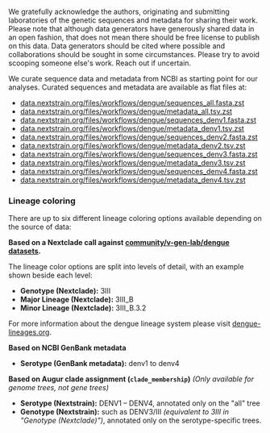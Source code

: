 We gratefully acknowledge the authors, originating and submitting laboratories of the genetic sequences and metadata for sharing their work. Please note that although data generators have generously shared data in an open fashion, that does not mean there should be free license to publish on this data. Data generators should be cited where possible and collaborations should be sought in some circumstances. Please try to avoid scooping someone else's work. Reach out if uncertain.

We curate sequence data and metadata from NCBI as starting point for our analyses. Curated sequences and metadata are available as flat files at:

* [data.nextstrain.org/files/workflows/dengue/sequences_all.fasta.zst](https://data.nextstrain.org/files/workflows/dengue/sequences_all.fasta.zst)
* [data.nextstrain.org/files/workflows/dengue/metadata_all.tsv.zst](https://data.nextstrain.org/files/workflows/dengue/metadata_all.tsv.zst)
* [data.nextstrain.org/files/workflows/dengue/sequences_denv1.fasta.zst](https://data.nextstrain.org/files/workflows/dengue/sequences_denv1.fasta.zst)
* [data.nextstrain.org/files/workflows/dengue/metadata_denv1.tsv.zst](https://data.nextstrain.org/files/workflows/dengue/metadata_denv1.tsv.zst)
* [data.nextstrain.org/files/workflows/dengue/sequences_denv2.fasta.zst](https://data.nextstrain.org/files/workflows/dengue/sequences_denv2.fasta.zst)
* [data.nextstrain.org/files/workflows/dengue/metadata_denv2.tsv.zst](https://data.nextstrain.org/files/workflows/dengue/metadata_denv2.tsv.zst)
* [data.nextstrain.org/files/workflows/dengue/sequences_denv3.fasta.zst](https://data.nextstrain.org/files/workflows/dengue/sequences_denv3.fasta.zst)
* [data.nextstrain.org/files/workflows/dengue/metadata_denv3.tsv.zst](https://data.nextstrain.org/files/workflows/dengue/metadata_denv3.tsv.zst)
* [data.nextstrain.org/files/workflows/dengue/sequences_denv4.fasta.zst](https://data.nextstrain.org/files/workflows/dengue/sequences_denv4.fasta.zst)
* [data.nextstrain.org/files/workflows/dengue/metadata_denv4.tsv.zst](https://data.nextstrain.org/files/workflows/dengue/metadata_denv4.tsv.zst)


### Lineage coloring

There are up to six different lineage coloring options available depending on the source of data:

**Based on a Nextclade call against [community/v-gen-lab/dengue datasets](https://github.com/nextstrain/nextclade_data/tree/master/data/community/v-gen-lab/dengue).**

The lineage color options are split into levels of detail, with an example shown beside each level:

* **Genotype (Nextclade):** 3III
* **Major Lineage (Nextclade):** 3III_B
* **Minor Lineage (Nextclade):** 3III_B.3.2

For more information about the dengue lineage system please visit [dengue-lineages.org](https://dengue-lineages.org/).

**Based on NCBI GenBank metadata**

* **Serotype (GenBank metadata):** denv1 to denv4

**Based on Augur clade assignment (`clade_membership`)**
_(Only available for genome trees, not gene trees)_
* **Serotype (Nextstrain):** DENV1 – DENV4, annotated only on the "all" tree
* **Genotype (Nextstrain):** such as DENV3/III  _(equivalent to 3III in "Genotype (Nextclade)")_, annotated only on the serotype-specific trees.
